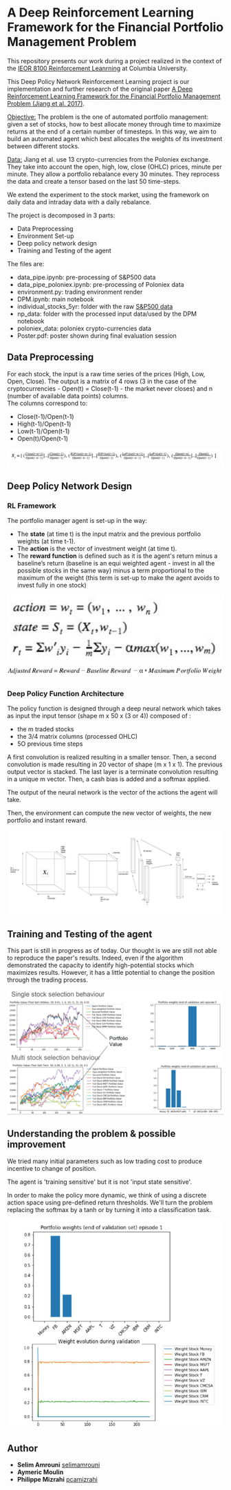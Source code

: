 # A Deep Reinforcement Learning Framework for the Financial Portfolio Management Problem

This repository presents our work during a project realized in the context of the [IEOR 8100 Reinforcement Leanrning](https://github.com/ieor8100/rl) at Columbia University.

This Deep Policy Network Reinforcement Learning project is our implementation and further research of the original paper [A Deep Reinforcement Learning Framework for the
Financial Portfolio Management Problem (Jiang et al. 2017)](https://arxiv.org/abs/1706.10059). 

<u>Objective:</u> The problem is the one of automated portfolio management: given a set of stocks, how to best allocate money through time to
maximize returns at the end of a certain number of timesteps. In this way, we aim to build an automated agent which best allocates the weights of its investment between different stocks.

<u>Data:</u> Jiang et al. use 13 crypto-currencies from the Poloniex exchange. They take into account the open, high, low, close (OHLC) prices,
minute per minute. They allow a portfolio rebalance every 30 minutes. They reprocess the data and create a tensor based on the last
50 time-steps.  

We extend the experiment to the stock market, using the framework on daily data and intraday data with a daily rebalance. 

The project is decomposed in 3 parts:
- Data Preprocessing 
- Environment Set-up
- Deep policy network design 
- Training and Testing of the agent

The files are: 
- data_pipe.ipynb: pre-processing of S&P500 data
- data_pipe_poloniex.ipynb: pre-processing of Poloniex data
- environment.py: trading environment render
- DPM.ipynb: main notebook 
- individual_stocks_5yr: folder with the raw [S&P500 data](https://www.kaggle.com/camnugent/sandp500)
- np_data: folder with the processed input data/used by the DPM notebook 
- poloniex_data: poloniex crypto-currencies data
- Poster.pdf: poster shown during final evaluation session

## Data Preprocessing

For each stock, the input is a raw time series of the prices (High, Low, Open, Close). 
The output is a matrix of 4 rows (3 in the case of the cryptocurrencies - Open(t) = Close(t-1) - the market never closes) and n (number of available data points) columns. <br>
The columns correspond to:
- Close(t-1)/Open(t-1)
- High(t-1)/Open(t-1)
- Low(t-1)/Open(t-1)
- Open(t)/Open(t-1)

![tensor](inputTensor.png)


## Deep Policy Network Design 

### RL Framework

The portfolio manager agent is set-up in the way:
- The <b>state</b> (at time t) is the input matrix and the previous portfolio weights (at time t-1). 
- The <b>action</b> is the vector of investment weight (at time t).
- The <b>reward function</b> is defined such as it is the agent's return minus a baseline’s return (baseline is an equi weighted agent - invest in all the possible stocks in the same way) minus a term proportional to the maximum of the weight (this term is set-up to make the agent avoids to invest fully in one stock)

![RLFramework](RLFramework.png)
![rewardFunction](rewardFunction.png)

### Deep Policy Function Architecture

The policy function is designed through a deep neural network which takes as input the input tensor (shape m x 50 x (3 or 4)) composed of :
- the m traded stocks 
- the 3/4 matrix columns (processed OHLC)
- 5O previous time steps

A first convolution is realized resulting in a smaller tensor. Then, a second convolution is made resulting in 20 vector of shape (m x 1 x 1). The previous output vector is stacked. 
The last layer is a terminate convolution resulting in a unique m vector. 
Then, a cash bias is added and a softmax applied. 

The output of the neural network is the vector of the actions the agent will take. 

Then, the environment can compute the new vector of weights, the new portfolio and instant reward.

![DLArchiteture](DLArchiteture.png)

## Training and Testing of the agent

This part is still in progress as of today. Our thought is we are still not able to reproduce the paper's results. 
Indeed, even if the algorithm demonstrated the capacity to identify high-potential stocks which maximizes results. However, it has a little potential to change the position through the trading process. 

![results](results.png)


## Understanding the problem & possible improvement

We tried many initial parameters such as low trading cost to produce incentive to change of position. 

The agent is 'training sensitive' but it is not 'input state sensitive'. 

In order to make the policy more dynamic, we think of using a discrete action space using pre-defined return thresholds. We'll turn the problem replacing the softmax by a tanh or by turning it into a classification task. 

![results2](result2.png)

## Author

* **Selim Amrouni** [selimamrouni](https://github.com/selimamrouni)
* **Aymeric Moulin** 
* **Philippe Mizrahi** [pcamizrahi](https://github.com/pcamizrahi)





